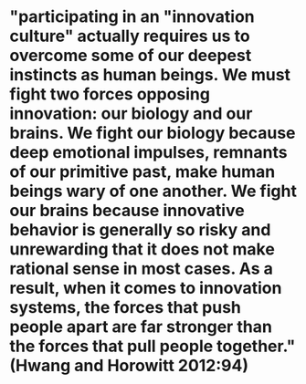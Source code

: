 # "participating in an "innovation culture" actually requires us to overcome some of our deepest instincts as human beings. We must fight two forces opposing innovation: our biology and our brains. We fight our biology because deep emotional impulses, remnants of our primitive past, make human beings wary of one another. We fight our brains because innovative behavior is generally so risky and unrewarding that it does not make rational sense in most cases. As a result, when it comes to innovation systems, the forces that push people apart are far stronger than the forces that pull people together." (Hwang and Horowitt 2012:94)